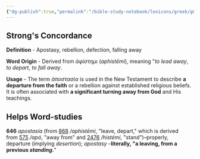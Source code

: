 ```yaml
---
{"dg-publish":true,"permalink":"/bible-study-notebook/lexicons/greek/g646-apostasia/","tags":["Greek/G646-apostasia"],"created":"2025-06-02T23:40:12.186-04:00","updated":"2025-06-02T20:08:11.146-04:00"}
---
```



## Strong's Concordance

**Definition** - Apostasy, rebellion, defection, falling away

**Word Origin** - Derived from *ἀφίστημι* (*aphistēmi*), meaning "*to lead away*, *to depart*, *to fall away*.

**Usage** - The term *ἀποστασία* is used in the New Testament to describe **a departure from the faith** or a rebellion against established religious beliefs. It is often associated with **a significant turning away from God** and His teachings.

## Helps Word-studies

**646** *apostasía* (from [868](https://biblehub.com/greek/868.htm) */aphístēmi*, "leave, depart," which is derived from [575](https://biblehub.com/greek/575.htm) */apó*, "away from" and [2476](https://biblehub.com/greek/2476.htm) */histémi*, "stand")–properly, departure (implying *desertion*); *apostasy* –**literally, "a leaving, from a previous *standing*.**"
